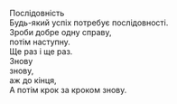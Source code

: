 Послідовність  
Будь-який успіх потребує послідовності.  
Зроби добре  одну справу,  
потім наступну.  
Ще раз і ще раз.  
Знову  
знову,  
аж до кінця,  
А потім крок за кроком знову.